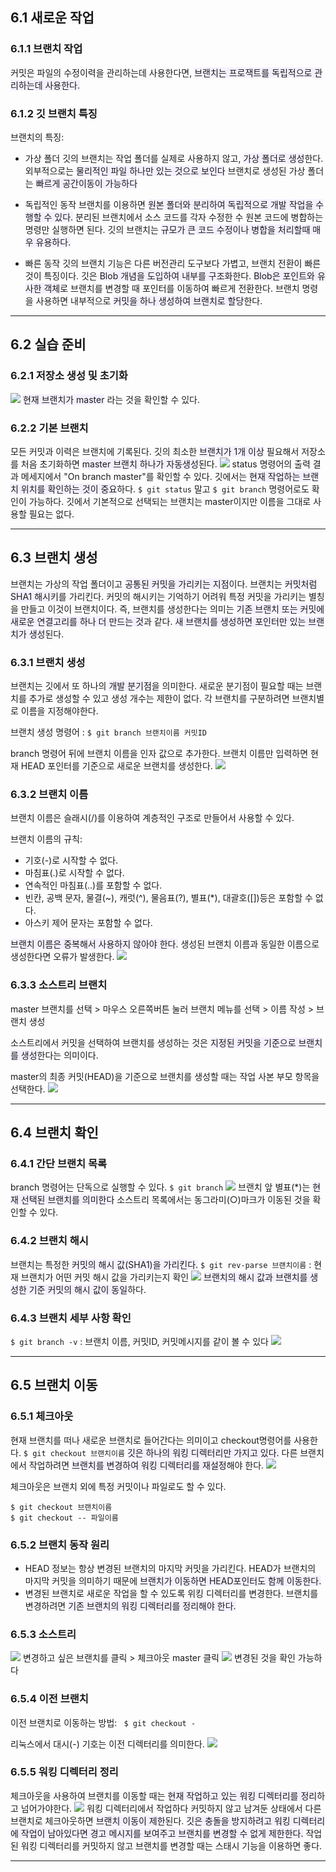 ## 6.1 새로운 작업

### 6.1.1 브랜치 작업

커밋은 파일의 수정이력을 관리하는데 사용한다면, <span style='background-color:#f5f0ff'>브랜치는 프로잭트를 독립적으로 관리하는데 사용한다.</span>

### 6.1.2 깃 브랜치 특징

브랜치의 특징:

- 가상 폴더
  깃의 브랜치는 작업 폴더를 실제로 사용하지 않고, <span style='background-color:#f5f0ff'>가상 폴더로 생성</span>한다.
  외부적으로는 <span style='background-color:#f5f0ff'>물리적인 파일 하나만 있는 것으로 보인다</span>
  브랜치로 생성된 가상 폴더는 <span style='background-color:#f5f0ff'>빠르게 공간이동이 가능하다</span>

- 독립적인 동작
  브랜치를 이용하면 <span style='background-color:#f5f0ff'>원본 폴더와 분리하여 독립적으로 개발 작업을 수행할 수 있다.</span>
  분리된 브랜치에서 소스 코드를 각자 수정한 수 원본 코드에 병합하는 명령만 실행하면 된다.
  깃의 브랜치는 <span style='background-color:#f5f0ff'>규모가 큰 코드 수정이나 병합을 처리할때 매우 유용하다.</span>

- 빠른 동작
  깃의 브랜치 기능은 다른 버전관리 도구보다 가볍고, 브랜치 전환이 빠른 것이 특징이다.
  깃은 <span style='background-color:#f5f0ff'>Blob 개념을 도입하여 내부를 구조화</span>한다.
  <span style='background-color:#f5f0ff'>Blob은 포인트와 유사한 객체</span>로 브랜치를 변경할 때 포인터를 이동하여 빠르게 전환한다.
  브랜치 명령을 사용하면 내부적으로 <span style='background-color:#f5f0ff'>커밋을 하나 생성하여 브랜치로 할당</span>한다.

---

## 6.2 실습 준비

### 6.2.1 저장소 생성 및 초기화

![](https://images.velog.io/images/jiseon96/post/df714f36-a13b-436e-8334-1abf8565d4f5/image.png)
<span style='background-color:#f5f0ff'>현재 브랜치가 master</span> 라는 것을 확인할 수 있다.

### 6.2.2 기본 브랜치

모든 커밋과 이력은 브랜치에 기록된다.
깃의 최소한 <span style='background-color:#f5f0ff'>브랜치가 1개 이상</span> 필요해서 저장소를 처음 초기화하면 <span style='background-color:#f5f0ff'>master 브랜치 하나가 자동생성</span>된다.
![](https://images.velog.io/images/jiseon96/post/b8ee5a82-8aff-4971-8ff7-628b9aa2e3f0/image.png)
status 명령어의 출력 결과 메세지에서 "On branch master"를 확인할 수 있다.
깃에서는 <span style='background-color:#f5f0ff'>현재 작업하는 브랜치 위치를 확인하는 것이 중요</span>하다.
`$ git status` 말고 `$ git branch` 명령어로도 확인이 가능하다.
깃에서 기본적으로 선택되는 브랜치는 master이지만 이름을 그대로 사용할 필요는 없다.

---

## 6.3 브랜치 생성

브랜치는 가상의 작업 폴더이고 <span style='background-color:#f5f0ff'>공통된 커밋을 가리키는 지점</span>이다.
브랜치는 <span style='background-color:#f5f0ff'>커밋처럼 SHA1 해시키</span>를 가리킨다.
커밋의 해시키는 기억하기 어려워 특정 커밋을 가리키는 별칭을 만들고 이것이 브랜치이다.
즉, 브랜치를 생성한다는 의미는 <span style='background-color:#f5f0ff'>기존 브랜치 또는 커밋에 새로운 연결고리를 하나 더 만드는 것</span>과 같다.
<span style='background-color:#f5f0ff'>새 브랜치를 생성하면 포인터만 있는 브랜치가 생성</span>된다.

### 6.3.1 브랜치 생성

브랜치는 깃에서 또 하나의 <span style='background-color:#f5f0ff'>개발 분기점</span>을 의미한다.
새로운 분기점이 필요할 때는 브랜치를 추가로 생성할 수 있고 생성 개수는 제한이 없다.
각 브랜치를 구분하려면 브랜치별로 이름을 지정해야한다.

브랜치 생성 명령어 : `$ git branch 브랜치이름 커밋ID`

branch 명령어 뒤에 브랜치 이름을 인자 값으로 추가한다.
브랜치 이름만 입력하면 현재 HEAD 포인터를 기준으로 새로운 브랜치를 생성한다.
![](https://images.velog.io/images/jiseon96/post/425b54ef-e475-4633-830b-32b107d1f57e/image.png)

### 6.3.2 브랜치 이름

브랜치 이름은 슬래시(/)를 이용하여 계층적인 구조로 만들어서 사용할 수 있다.

브랜치 이름의 규칙:

- 기호(-)로 시작할 수 없다.
- 마침표(.)로 시작할 수 없다.
- 연속적인 마침표(..)를 포함할 수 없다.
- 빈칸, 공백 문자, 물결(~), 캐럿(^), 물음표(?), 별표(\*), 대괄호([])등은 포함할 수 없다.
- 아스키 제어 문자는 포함할 수 없다.

<span style='background-color:#f5f0ff'>브랜치 이름은 중복해서 사용하지 않아야 한다.</span>
생성된 브랜치 이름과 동일한 이름으로 생성한다면 오류가 발생한다.
![](https://images.velog.io/images/jiseon96/post/9008ebda-5f3f-499b-9b8f-bc19ad65c603/image.png)

### 6.3.3 소스트리 브랜치

master 브랜치를 선택 > 마우스 오른쪽버튼 눌러 브랜치 메뉴를 선택 > 이름 작성 > 브랜치 생성

소스트리에서 커밋을 선택하여 브랜치를 생성하는 것은 <span style='background-color:#f5f0ff'>지정된 커밋을 기준으로 브랜치를 생성</span>한다는 의미이다.

master의 최종 커밋(HEAD)을 기준으로 브랜치를 생성할 때는 작업 사본 부모 항목을 선택한다.
![](https://images.velog.io/images/jiseon96/post/9174cff2-4e98-44ce-94a9-d1364a27503f/image.png)

---

## 6.4 브랜치 확인

### 6.4.1 간단 브랜치 목록

branch 명령어는 단독으로 실행할 수 있다.
`$ git branch`
![](https://images.velog.io/images/jiseon96/post/cda5d99c-6c79-44eb-bee9-83d3c0d0b1f7/image.png)
브랜치 앞 별표(\*)는 <span style='background-color:#f5f0ff'>현재 선택된 브랜치를 의미한다</span>
소스트리 목록에서는 동그라미(○)마크가 이동된 것을 확인할 수 있다.

### 6.4.2 브랜치 해시

브랜치는 특정한 <span style='background-color:#f5f0ff'>커밋의 해시 값(SHA1)을 가리킨다.</span>
`$ git rev-parse 브랜치이름` : 현재 브랜치가 어떤 커밋 해시 값을 가리키는지 확인
![](https://images.velog.io/images/jiseon96/post/d3d4b199-b6ee-42c3-a6e9-6016cc8e31b7/image.png)
<span style='background-color:#f5f0ff'>브랜치의 해시 값과 브랜치를 생성한 기준 커밋의 해시 값이 동일</span>하다.

### 6.4.3 브랜치 세부 사항 확인

`$ git branch -v` : 브랜치 이름, 커밋ID, 커밋메시지를 같이 볼 수 있다
![](https://images.velog.io/images/jiseon96/post/11fa1a80-11d0-42da-b69b-9c42f8efd858/image.png)

---

## 6.5 브랜치 이동

### 6.5.1 체크아웃

현재 브랜치를 떠나 새로운 브랜치로 들어간다는 의미이고 checkout명령어를 사용한다.
`$ git checkout 브랜치이름`
<span style='background-color:#f5f0ff'>깃은 하나의 워킹 디렉터리만 가지고 있다.</span>
다른 브랜치에서 작업하려면 <span style='background-color:#f5f0ff'>브랜치를 변경하여 워킹 디렉터리를 재설정</span>해야 한다.
![](https://images.velog.io/images/jiseon96/post/91bd7c9e-b805-4689-94ca-bb28b4dd8926/image.png)

체크아웃은 브랜치 외에 특정 커밋이나 파일로도 할 수 있다.

```git
$ git checkout 브랜치이름
$ git checkout -- 파일이름
```

### 6.5.2 브랜치 동작 원리

- HEAD 정보는 항상 변경된 브랜치의 마지막 커밋을 가리킨다.
  HEAD가 브랜치의 마지막 커밋을 의미하기 때문에 <span style='background-color:#f5f0ff'>브랜치가 이동하면 HEAD포인터도 함께 이동한다.</span>
- 변경된 브랜치로 새로운 작업을 할 수 있도록 위킹 디렉터리를 변경한다.
  브랜치를 변경하려면 <span style='background-color:#f5f0ff'>기존 브랜치의 워킹 디렉터리를 정리해야 한다.</span>

### 6.5.3 소스트리

![](https://images.velog.io/images/jiseon96/post/a7358e49-571f-49c1-8843-91f65c978e2a/image.png)
변경하고 싶은 브랜치를 클릭 > 체크아웃 master 클릭
![](https://images.velog.io/images/jiseon96/post/e9cd12d8-b4e8-4258-8a75-a0a42a48a944/image.png)
변경된 것을 확인 가능하다

### 6.5.4 이전 브랜치

이전 브랜치로 이동하는 방법:
` $ git checkout -`

리눅스에서 대시(-) 기호는 이전 디렉터리를 의미한다.
![](https://images.velog.io/images/jiseon96/post/4614574d-e94b-43d7-ad32-7f0f0ea4bb27/image.png)

### 6.5.5 워킹 디렉터리 정리

체크아웃을 사용하여 브랜치를 이동할 때는 <span style='background-color:#f5f0ff'>현재 작업하고 있는 워킹 디렉터리를 정리</span>하고 넘어가야한다.
![](https://images.velog.io/images/jiseon96/post/808f9c52-bd57-40d9-aebb-b75193cca132/image.png)
워킹 디렉터리에서 작업하다 커밋하지 않고 남겨둔 상태에서 다른 브랜치로 체크아웃하면 <span style='background-color:#f5f0ff'>브랜치 이동이 제한</span>된다.
<span style='background-color:#f5f0ff'>깃은 충돌을 방지하려고 워킹 디렉터리에 작업이 남아있다면 경고 메시지를 보여주고 브랜치를 변경할 수 없게 제한한다.</span>
작업된 워킹 디렉터리를 커밋하지 않고 브랜치를 변경할 때는 스태시 기능을 이용하면 좋다.

---
